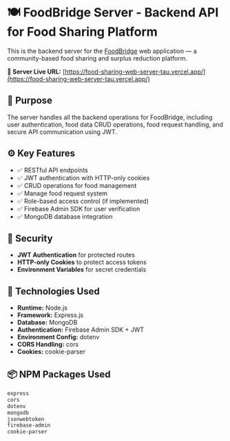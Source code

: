 # 🍽️ FoodBridge Server - Backend API for Food Sharing Platform

This is the backend server for the [FoodBridge](https://foodbridge-1.web.app/) web application — a community-based food sharing and surplus reduction platform.

**🔗 Server Live URL:** [https://food-sharing-web-server-tau.vercel.app/](https://food-sharing-web-server-tau.vercel.app/)

## 🎯 Purpose

The server handles all the backend operations for FoodBridge, including user authentication, food data CRUD operations, food request handling, and secure API communication using JWT.

## ⚙️ Key Features

- ✅ RESTful API endpoints
- ✅ JWT authentication with HTTP-only cookies
- ✅ CRUD operations for food management
- ✅ Manage food request system
- ✅ Role-based access control (if implemented)
- ✅ Firebase Admin SDK for user verification
- ✅ MongoDB database integration

## 🔐 Security

- **JWT Authentication** for protected routes
- **HTTP-only Cookies** to protect access tokens
- **Environment Variables** for secret credentials

## 🧰 Technologies Used

- **Runtime:** Node.js
- **Framework:** Express.js
- **Database:** MongoDB
- **Authentication:** Firebase Admin SDK + JWT
- **Environment Config:** dotenv
- **CORS Handling:** cors
- **Cookies:** cookie-parser

## 📦 NPM Packages Used

```bash
express
cors
dotenv
mongodb
jsonwebtoken
firebase-admin
cookie-parser
